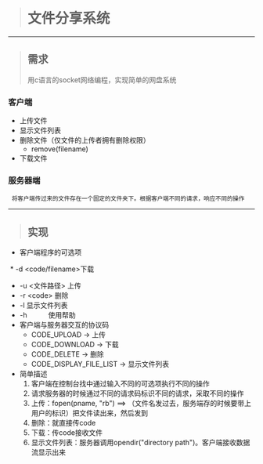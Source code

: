 > # 文件分享系统

-----

> ## 需求
> 用c语言的socket网络编程，实现简单的网盘系统

### 客户端
* 上传文件
* 显示文件列表
* 删除文件（仅文件的上传者拥有删除权限）
  * remove(filename)
* 下载文件

### 服务器端
     将客户端传过来的文件存在一个固定的文件夹下。根据客户端不同的请求，响应不同的操作

-----

> ## 实现

* 客户端程序的可选项

  * -d <code/filename\>下载 
  * -u <文件路径\> 上传
  * -r <code\>    删除
  * -l           显示文件列表
  * -h           使用帮助
* 客户端与服务器交互的协议码
  * CODE_UPLOAD -> 上传
  * CODE_DOWNLOAD -> 下载
  * CODE_DELETE -> 删除
  * CODE_DISPLAY_FILE_LIST -> 显示文件列表
* 简单描述
  1. 客户端在控制台找中通过输入不同的可选项执行不同的操作
  2. 请求服务器的时候通过不同的请求码标识不同的请求，采取不同的操作
  3. 上传：fopen(pname, "rb") ==> （文件名发过去，服务端存的时候要带上用户的标识）把文件读出来，然后发到
  4. 删除：就直接传code
  5. 下载：传code接收文件
  6. 显示文件列表：服务器调用opendir("directory path")。客户端接收数据流显示出来

